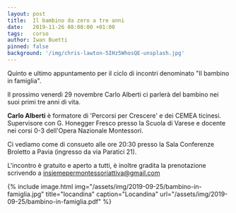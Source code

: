 ```yaml
---
layout: post
title:  Il bambino da zero a tre anni
date:   2019-11-26 08:00:00 +01:00
tags:   corso
author: Iwan Buetti
pinned: false
background: '/img/chris-lawton-5IHz5WhosQE-unsplash.jpg'
---
```


Quinto e ultimo appuntamento per il ciclo di incontri denominato "Il bambino in famiglia".


Il prossimo venerdì 29 novembre Carlo Alberti ci parlerà del bambino nei suoi primi tre anni di vita.


**Carlo Alberti** è formatore di 'Percorsi per Crescere' e dei CEMEA ticinesi. Supervisore con G. Honegger Fresco presso la Scuola di Varese e docente nei corsi 0-3 dell'Opera Nazionale Montessori.


Ci vediamo come di consueto alle ore 20:30 presso la Sala Conferenze Broletto a Pavia (ingresso da via Paratici 21).


L'incontro è gratuito e aperto a tutti, è inoltre gradita la prenotazione scrivendo a [insiemepermontessoriattiva@gmail.com](mailto:insiemepermontessoriattiva@gmail.com)

{% include image.html img="/assets/img/2019-09-25/bambino-in-famiglia.jpg" title="locandina" caption="Locandina" url="/assets/img/2019-09-25/bambino-in-famiglia.pdf" %}
